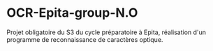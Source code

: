 # OCR-Epita-group-N.O
Projet obligatoire du S3 du cycle préparatoire à Epita, réalisation d'un programme de reconnaissance de caractères optique.
